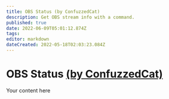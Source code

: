 ```yaml
---
title: OBS Status (by ConfuzzedCat)
description: Get OBS stream info with a command.
published: true
date: 2022-06-09T05:01:12.874Z
tags: 
editor: markdown
dateCreated: 2022-05-18T02:03:23.084Z
---
```


# OBS Status [(by ConfuzzedCat)](https://www.twitch.tv/confuzzedcat)
Your content here